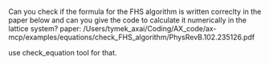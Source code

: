Can you check if the formula for the FHS algorithm is written correclty in the paper below and can you give the code to calculate it numerically in the lattice system?
paper: /Users/tymek_axai/Coding/AX_code/ax-mcp/examples/equations/check_FHS_algorithm/PhysRevB.102.235126.pdf

use check_equation tool for that.
